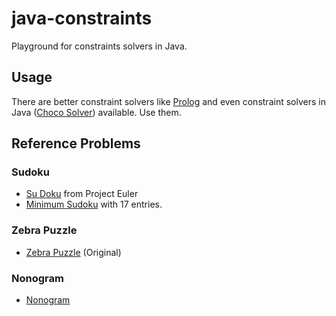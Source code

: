 # java-constraints

Playground for constraints solvers in Java.

## Usage

There are better constraint solvers like [Prolog](https://en.wikipedia.org/wiki/Prolog) and even constraint solvers in Java ([Choco Solver](http://www.choco-solver.org/)) available.
Use them.

## Reference Problems

### Sudoku

* [Su Doku](https://projecteuler.net/project/resources/p096_sudoku.txt) from Project Euler
* [Minimum Sudoku](http://staffhome.ecm.uwa.edu.au/~00013890/sudokumin.php) with 17 entries.

### Zebra Puzzle

* [Zebra Puzzle](https://en.wikipedia.org/wiki/Zebra_Puzzle) (Original)

### Nonogram

* [Nonogram](https://en.wikipedia.org/wiki/Nonogram)
